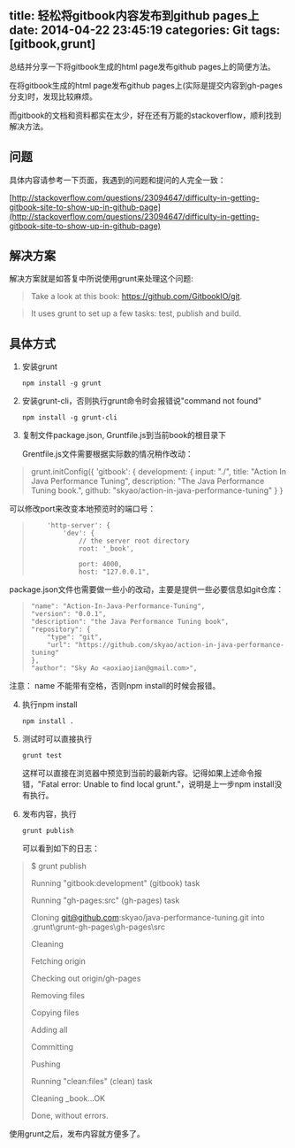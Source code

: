 title: 轻松将gitbook内容发布到github pages上
date: 2014-04-22 23:45:19
categories: Git
tags: [gitbook,grunt]
---

总结并分享一下将gitbook生成的html page发布github pages上的简便方法。

<!--more-->

在将gitbook生成的html page发布github pages上(实际是提交内容到gh-pages 分支)时，发现比较麻烦。

而gitbook的文档和资料都实在太少，好在还有万能的stackoverflow，顺利找到解决方法。

## 问题 ##

具体内容请参考一下页面，我遇到的问题和提问的人完全一致：

[http://stackoverflow.com/questions/23094647/difficulty-in-getting-gitbook-site-to-show-up-in-github-page](http://stackoverflow.com/questions/23094647/difficulty-in-getting-gitbook-site-to-show-up-in-github-page)

## 解决方案 ##

解决方案就是如答复中所说使用grunt来处理这个问题:

> Take a look at this book: https://github.com/GitbookIO/git.

> It uses grunt to set up a few tasks: test, publish and build.

## 具体方式 ##

1. 安装grunt

	`npm install -g grunt`

2. 安装grunt-cli，否则执行grunt命令时会报错说"command not found"

	`npm install -g grunt-cli`

3. 复制文件package.json, Gruntfile.js到当前book的根目录下

	Grentfile.js文件需要根据实际数的情况稍作改动：

> 	grunt.initConfig({
>         'gitbook': {
>             development: {
>                 input: "./",
>                 title: "Action In Java Performance Tuning",
>                 description: "The Java Performance Tuning book.",
>                 github: "skyao/action-in-java-performance-tuning"
>             }
>         }

可以修改port来改变本地预览时的端口号：

>         'http-server': {
>             'dev': {
>                 // the server root directory
>                 root: '_book',
> 
>                 port: 4000,
>                 host: "127.0.0.1",

package.json文件也需要做一些小的改动，主要是提供一些必要信息如git仓库：

>     "name": "Action-In-Java-Performance-Tuning",
>     "version": "0.0.1",
>     "description": "the Java Performance Tuning book",
>     "repository": {
>         "type": "git",
>         "url": "https://github.com/skyao/action-in-java-performance-tuning"
>     },
>     "author": "Sky Ao <aoxiaojian@gmail.com>",

注意： name 不能带有空格，否则npm install的时候会报错。

4. 执行npm install

	`npm install .`

3. 测试时可以直接执行

    `grunt test`

	这样可以直接在浏览器中预览到当前的最新内容。记得如果上述命令报错，"Fatal error: Unable to find local grunt."，说明是上一步npm install没有执行。

4. 发布内容，执行

    `grunt publish`

	可以看到如下的日志：

> $ grunt publish
> 
> Running "gitbook:development" (gitbook) task
>
> Running "gh-pages:src" (gh-pages) task
> 
> Cloning git@github.com:skyao/java-performance-tuning.git into .grunt\grunt-gh-pages\gh-pages\src
>
> Cleaning
> 
> Fetching origin
> 
> Checking out origin/gh-pages
> 
> Removing files
> 
> Copying files
> 
> Adding all
> 
> Committing
> 
> Pushing
> 
> Running "clean:files" (clean) task
> 
> Cleaning _book...OK
> 
> Done, without errors.

使用grunt之后，发布内容就方便多了。

